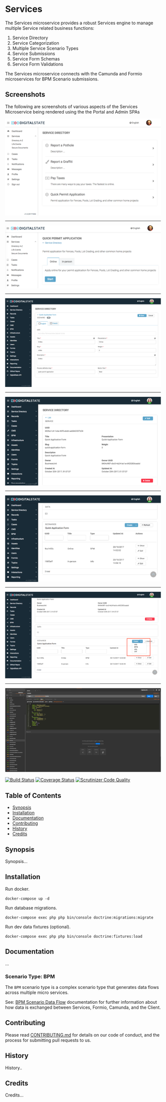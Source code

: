 # Services

The Services microservice provides a robust Services engine to manage multiple Service related business functions:

1. Service Directory
1. Service Categorization
1. Multiple Service Scenario Types
1. Service Submissions
1. Service Form Schemas
1. Service Form Validations

The Services microservice connects with the Camunda and Formio microservices for BPM Scenario submissions.


## Screenshots

The following are screenshots of various aspects of the Services Microservice being rendered using the the Portal and Admin SPAs


![Portal service directory](./docs/resources/service-directory-portal.png)

---

![Portal Service - Quick permit Application](./docs/resources/service-directory-service-scenario-portal.png)

---

![Admin Service BPM Scenario Edit](./docs/resources/service-directory-bpm-scenario-admin.png)

---

![Admin Service view](./docs/resources/service-directory-service-view-admin.png)

---

![Admin Scenario list view](./docs/resources/service-directory-service-scenario-list-admin.png)

---

![Admin scenario creation selection](./docs/resources/service-directory-scenario-selection-admin.png)

---

![postman services](./docs/resources/postman-services-api.png)

[![Build Status](https://travis-ci.org/DigitalState/Services.svg?branch=develop)](https://travis-ci.org/DigitalState/Services)
[![Coverage Status](https://coveralls.io/repos/github/DigitalState/Services/badge.svg?branch=develop)](https://coveralls.io/github/DigitalState/Services?branch=develop)
[![Scrutinizer Code Quality](https://scrutinizer-ci.com/g/DigitalState/Services/badges/quality-score.png?b=develop)](https://scrutinizer-ci.com/g/DigitalState/Services/?branch=develop)

## Table of Contents

- [Synopsis](#synopsis)
- [Installation](#installation)
- [Documentation](#documentation)
- [Contributing](#contributing)
- [History](#history)
- [Credits](#credits)

## Synopsis

Synopsis...

## Installation

Run docker.

```
docker-compose up -d
```

Run database migrations.

```
docker-compose exec php php bin/console doctrine:migrations:migrate
```

Run dev data fixtures (optional).

```
docker-compose exec php php bin/console doctrine:fixtures:load
```

## Documentation

...

### Scenario Type: BPM

The `BPM` scenario type is a complex scenario type that generates data flows across multiple micro services.

See: [BPM Scenario Data Flow](./docs/bpm-scenario-data-flow.md) documentation for further information about how data is exchanged between Services, Formio, Camunda, and the Client.


## Contributing

Please read [CONTRIBUTING.md](CONTRIBUTING.md) for details on our code of conduct, and the process for submitting pull requests to us.

## History

History..

## Credits

Credits...
